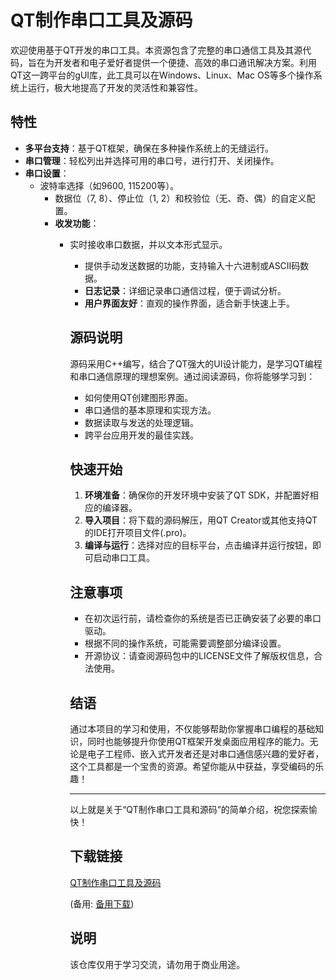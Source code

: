 # QT制作串口工具及源码

欢迎使用基于QT开发的串口工具。本资源包含了完整的串口通信工具及其源代码，旨在为开发者和电子爱好者提供一个便捷、高效的串口通讯解决方案。利用QT这一跨平台的gUI库，此工具可以在Windows、Linux、Mac OS等多个操作系统上运行，极大地提高了开发的灵活性和兼容性。

## 特性

- **多平台支持**：基于QT框架，确保在多种操作系统上的无缝运行。
- **串口管理**：轻松列出并选择可用的串口号，进行打开、关闭操作。
- **串口设置**：
  - 波特率选择（如9600, 115200等）。
    - 数据位（7, 8）、停止位（1, 2）和校验位（无、奇、偶）的自定义配置。
    - **收发功能**：
      - 实时接收串口数据，并以文本形式显示。
        - 提供手动发送数据的功能，支持输入十六进制或ASCII码数据。
        - **日志记录**：详细记录串口通信过程，便于调试分析。
        - **用户界面友好**：直观的操作界面，适合新手快速上手。

        ## 源码说明

        源码采用C++编写，结合了QT强大的UI设计能力，是学习QT编程和串口通信原理的理想案例。通过阅读源码，你将能够学习到：
        - 如何使用QT创建图形界面。
        - 串口通信的基本原理和实现方法。
        - 数据读取与发送的处理逻辑。
        - 跨平台应用开发的最佳实践。

        ## 快速开始

        1. **环境准备**：确保你的开发环境中安装了QT SDK，并配置好相应的编译器。
        2. **导入项目**：将下载的源码解压，用QT Creator或其他支持QT的IDE打开项目文件(.pro)。
        3. **编译与运行**：选择对应的目标平台，点击编译并运行按钮，即可启动串口工具。

        ## 注意事项

        - 在初次运行前，请检查你的系统是否已正确安装了必要的串口驱动。
        - 根据不同的操作系统，可能需要调整部分编译设置。
        - 开源协议：请查阅源码包中的LICENSE文件了解版权信息，合法使用。

        ## 结语

        通过本项目的学习和使用，不仅能够帮助你掌握串口编程的基础知识，同时也能够提升你使用QT框架开发桌面应用程序的能力。无论是电子工程师、嵌入式开发者还是对串口通信感兴趣的爱好者，这个工具都是一个宝贵的资源。希望你能从中获益，享受编码的乐趣！

        ---

        以上就是关于“QT制作串口工具和源码”的简单介绍，祝您探索愉快！

        ## 下载链接
        [QT制作串口工具及源码](https://pan.quark.cn/s/7ed5e631a578) 

        (备用: [备用下载](https://pan.baidu.com/s/1vl0wDEBfOMDaiQKVIaIjBA?pwd=dqlq))

        ## 说明

        该仓库仅用于学习交流，请勿用于商业用途。
